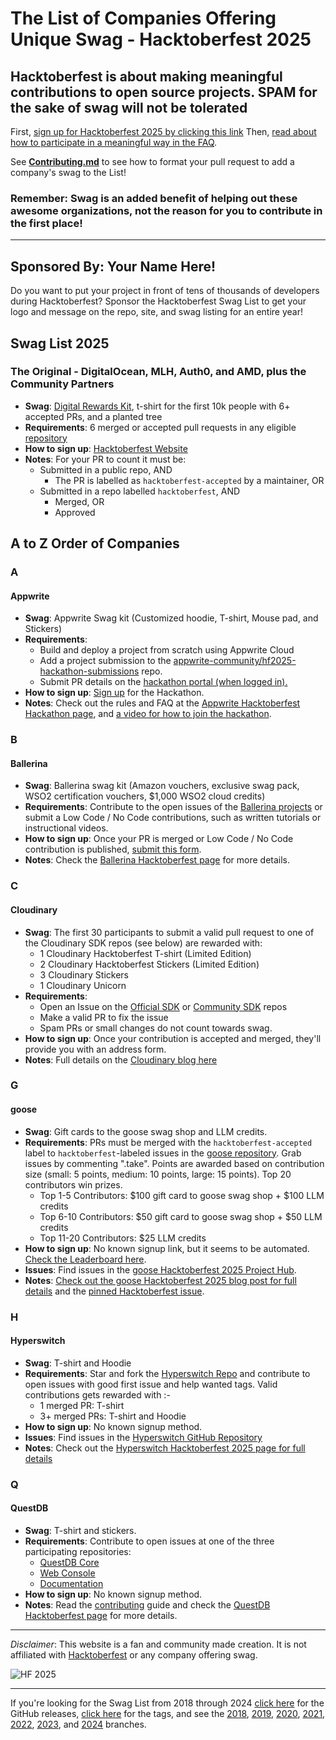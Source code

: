 # The List of Companies Offering Unique Swag - Hacktoberfest 2025

## Hacktoberfest is about making meaningful contributions to open source projects. SPAM for the sake of swag will not be tolerated

First, [sign up for Hacktoberfest 2025 by clicking this link](https://hacktoberfest.com/) Then, [read about how to participate in a meaningful way in the FAQ](https://hacktoberfest.com/participation/).

See [**Contributing.md**](./contributing.md) to see how to format your pull request to add a company's swag to the List!

### Remember: Swag is an added benefit of helping out these awesome organizations, not the reason for you to contribute in the first place!

---

## Sponsored By: Your Name Here!

Do you want to put your project in front of tens of thousands of developers during Hacktoberfest? Sponsor the Hacktoberfest Swag List to get your logo and message on the repo, site, and swag listing for an entire year!

## Swag List 2025

### The Original - DigitalOcean, MLH, Auth0, and AMD, plus the Community Partners

- **Swag**: [Digital Rewards Kit](https://hacktoberfest.com/about/#rewards), t-shirt for the first 10k people with 6+ accepted PRs, and a planted tree
- **Requirements**: 6 merged or accepted pull requests in any eligible [repository](https://github.com/topics/hacktoberfest)
- **How to sign up**: [Hacktoberfest Website](https://hacktoberfest.com)
- **Notes**: For your PR to count it must be:
  - Submitted in a public repo, AND
    - The PR is labelled as ```hacktoberfest-accepted``` by a maintainer, OR
  - Submitted in a repo labelled ```hacktoberfest```, AND
    - Merged, OR
    - Approved

## A to Z Order of Companies

### A

#### Appwrite

- **Swag**: Appwrite Swag kit (Customized hoodie, T-shirt, Mouse pad, and Stickers)
- **Requirements**:
  - Build and deploy a project from scratch using Appwrite Cloud
  - Add a project submission to the [appwrite-community/hf2025-hackathon-submissions](https://github.com/appwrite-community/hf2025-hackathon-submissions) repo.
  - Submit PR details on the [hackathon portal (when logged in).](https://hacktoberfest.appwrite.network/hacker/submit)
- **How to sign up**: [Sign up](https://hacktoberfest.appwrite.network/) for the Hackathon.
- **Notes**: Check out the rules and FAQ at the [Appwrite Hacktoberfest Hackathon page](https://hacktoberfest.appwrite.network/#rules), and [a video for how to join the hackathon](https://www.youtube.com/watch?v=fyQOT93O8Do).

### B

#### **Ballerina**

- **Swag**: Ballerina swag kit (Amazon vouchers, exclusive swag pack, WSO2 certification vouchers, $1,000 WSO2 cloud credits)
- **Requirements**: Contribute to the open issues of the [Ballerina projects](https://github.com/orgs/ballerina-platform/projects/376/views/8) or submit a Low Code / No Code contributions, such as written tutorials or instructional videos.
- **How to sign up**: Once your PR is merged or Low Code / No Code contribution is published, [submit this form](https://forms.gle/rs5kBkk25ikhgHBg6).
- **Notes**: Check the [Ballerina Hacktoberfest page](https://ballerina.io/hacktoberfest/) for more details.

### C

#### Cloudinary

- **Swag**: The first 30 participants to submit a valid pull request to one of the Cloudinary SDK repos (see below) are rewarded with:
    - 1 Cloudinary Hacktoberfest T-shirt (Limited Edition)
    - 2 Cloudinary Hacktoberfest Stickers (Limited Edition)
    - 3 Cloudinary Stickers
    - 1 Cloudinary Unicorn
- **Requirements**:
    - Open an Issue on the [Official SDK](https://cloudinary.com/blog/hacktoberfest-2025#official_sdks) or [Community SDK](https://cloudinary.com/blog/hacktoberfest-2025#community_sdks) repos
    - Make a valid PR to fix the issue
    - Spam PRs or small changes do not count towards swag.
- **How to sign up**: Once your contribution is accepted and merged, they'll provide you with an address form.
- **Notes**: Full details on the [Cloudinary blog here](https://cloudinary.com/blog/hacktoberfest-2025)

### G

#### **goose**

- **Swag**: Gift cards to the goose swag shop and LLM credits.
- **Requirements**: PRs must be merged with the `hacktoberfest-accepted` label to `hacktoberfest`-labeled issues in the [goose repository](https://github.com/block/goose). Grab issues by commenting ".take". Points are awarded based on contribution size (small: 5 points, medium: 10 points, large: 15 points). Top 20 contributors win prizes.
    - Top 1-5 Contributors: $100 gift card to goose swag shop + $100 LLM credits
    - Top 6-10 Contributors: $50 gift card to goose swag shop + $50 LLM credits
    - Top 11-20 Contributors: $25 LLM credits
- **How to sign up**: No known signup link, but it seems to be automated. [Check the Leaderboard here](https://github.com/block/goose/issues/4775).
- **Issues**: Find issues in the [goose Hacktoberfest 2025 Project Hub](https://github.com/block/goose/issues/4705).
- **Notes**: [Check out the goose Hacktoberfest 2025 blog post for full details](https://block.github.io/goose/blog/2025/09/26/hacktoberfest-2025/) and the [pinned Hacktoberfest issue](https://github.com/block/goose/issues/4705).

### H

#### Hyperswitch

- **Swag**: T-shirt and Hoodie
- **Requirements**: Star and fork the [Hyperswitch Repo](https://github.com/juspay/hyperswitch) and contribute to open issues with good first issue and help wanted tags. Valid contributions gets rewarded with :-
    - 1 merged PR: T-shirt
    - 3+ merged PRs: T-shirt and Hoodie
- **How to sign up**: No known signup method.
- **Issues**: Find issues in the [Hyperswitch GitHub Repository](https://github.com/juspay/hyperswitch/issues?q=is%3Aissue%20state%3Aopen%20hacktoberfest%20label%3Ahacktoberfest)
- **Notes**: Check out the [Hyperswitch Hacktoberfest 2025 page for full details](https://hyperswitch.io/hacktoberfest)

### Q

#### **QuestDB**

- **Swag**: T-shirt and stickers.
- **Requirements**:  Contribute to open issues at one of the three participating repositories:
    - [QuestDB Core](https://github.com/questdb/questdb/issues?q=is%3Aissue+is%3Aopen+label%3Ahacktoberfest)
    - [Web Console](https://github.com/questdb/ui/issues?q=is%3Aissue+is%3Aopen+label%3Ahacktoberfest)
    - [Documentation](https://github.com/questdb/documentation/issues?q=is%3Aissue+is%3Aopen+label%3Ahacktoberfest)
- **How to sign up**: No known signup method.
- **Notes**: Read the [contributing](https://github.com/questdb/questdb/blob/master/CONTRIBUTING.md) guide and check the [QuestDB Hacktoberfest page](https://questdb.io/blog/hacktoberfest-2025-questdb/) for more details.

---

*Disclaimer*: This website is a fan and community made creation. It is not affiliated with [Hacktoberfest](https://hacktoberfest.com/) or any company offering swag.

![HF 2025](img/HF-Icon-Color-Dark.png)

---

If you're looking for the Swag List from 2018 through 2024 [click here](https://github.com/crweiner/hacktoberfest-swag-list/releases) for the GitHub releases, [click here](https://github.com/crweiner/hacktoberfest-swag-list/tags) for the tags, and see the [2018](https://github.com/crweiner/hacktoberfest-swag-list/tree/2018), [2019](https://github.com/crweiner/hacktoberfest-swag-list/tree/2019), [2020](https://github.com/crweiner/hacktoberfest-swag-list/tree/2020), [2021](https://github.com/crweiner/hacktoberfest-swag-list/tree/2021), [2022](https://github.com/crweiner/hacktoberfest-swag-list/tree/2022), [2023](https://github.com/crweiner/hacktoberfest-swag-list/tree/2023), and [2024](https://github.com/crweiner/hacktoberfest-swag-list/tree/2024) branches.
